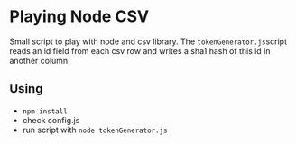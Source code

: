 # Playing Node CSV

Small script to play with node and csv library. The ```tokenGenerator.js```script reads an id field from each csv row and writes a sha1 hash of this id in another column.

## Using

- ```npm install```
- check config.js
- run script with ```node tokenGenerator.js```